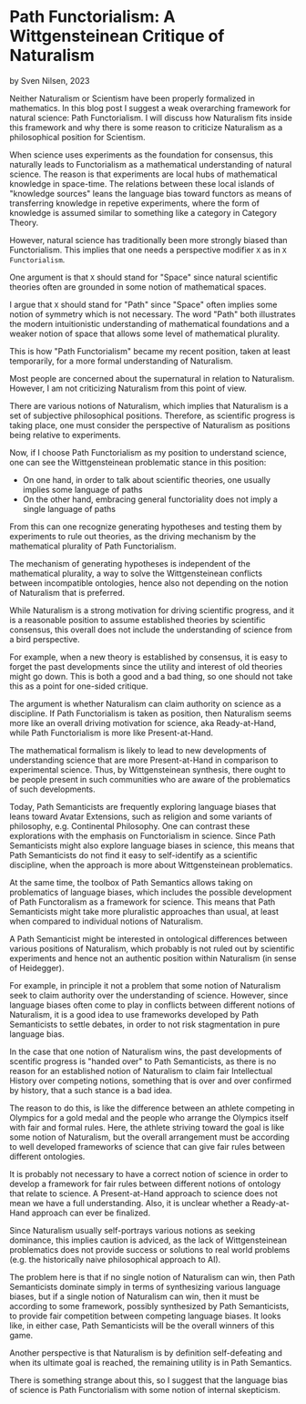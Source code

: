 # Path Functorialism: A Wittgensteinean Critique of Naturalism
by Sven Nilsen, 2023

Neither Naturalism or Scientism have been properly formalized in mathematics.
In this blog post I suggest a weak overarching framework for natural science: Path Functorialism.
I will discuss how Naturalism fits inside this framework and why there is some reason to criticize Naturalism
as a philosophical position for Scientism.

When science uses experiments as the foundation for consensus,
this naturally leads to Functorialism as a mathematical understanding of natural science.
The reason is that experiments are local hubs of mathematical knowledge in space-time.
The relations between these local islands of "knowledge sources"
leans the language bias toward functors as means of transferring knowledge in repetive experiments,
where the form of knowledge is assumed similar to something like a category in Category Theory.

However, natural science has traditionally been more strongly biased than Functorialism.
This implies that one needs a perspective modifier `X` as in `X Functorialism`.

One argument is that `X` should stand for "Space" since natural scientific theories
often are grounded in some notion of mathematical spaces.

I argue that `X` should stand for "Path" since "Space" often implies some notion of symmetry
which is not necessary. The word "Path" both illustrates the modern intuitionistic understanding
of mathematical foundations and a weaker notion of space that allows some level of mathematical plurality.

This is how "Path Functorialism" became my recent position, taken at least temporarily,
for a more formal understanding of Naturalism.

Most people are concerned about the supernatural in relation to Naturalism.
However, I am not criticizing Naturalism from this point of view.

There are various notions of Naturalism, which implies that Naturalism is a set of subjective philosophical positions.
Therefore, as scientific progress is taking place,
one must consider the perspective of Naturalism as positions being relative to experiments.

Now, if I choose Path Functorialism as my position to understand science,
one can see the Wittgensteinean problematic stance in this position:

- On one hand, in order to talk about scientific theories, one usually implies some language of paths
- On the other hand, embracing general functoriality does not imply a single language of paths

From this can one recognize generating hypotheses and testing them by experiments to rule out theories,
as the driving mechanism by the mathematical plurality of Path Functorialism.

The mechanism of generating hypotheses is independent of the mathematical plurality,
a way to solve the Wittgensteinean conflicts between incompatible ontologies,
hence also not depending on the notion of Naturalism that is preferred.

While Naturalism is a strong motivation for driving scientific progress,
and it is a reasonable position to assume established theories by scientific consensus,
this overall does not include the understanding of science from a bird perspective.

For example, when a new theory is established by consensus,
it is easy to forget the past developments since the utility and interest of old theories might go down.
This is both a good and a bad thing, so one should not take this as a point for one-sided critique.

The argument is whether Naturalism can claim authority on science as a discipline.
If Path Functorialism is taken as position, then Naturalism seems more like an overall driving motivation for science,
aka Ready-at-Hand, while Path Functorialism is more like Present-at-Hand.

The mathematical formalism is likely to lead to new developments of understanding science
that are more Present-at-Hand in comparison to experimental science.
Thus, by Wittgensteinean synthesis, there ought to be people present in such communities
who are aware of the problematics of such developments.

Today, Path Semanticists are frequently exploring language biases that leans toward Avatar Extensions,
such as religion and some variants of philosophy, e.g. Continental Philosophy.
One can contrast these explorations with the emphasis on Functorialism in science.
Since Path Semanticists might also explore language biases in science,
this means that Path Semanticists do not find it easy to self-identify as a scientific discipline,
when the approach is more about Wittgensteinean problematics.

At the same time, the toolbox of Path Semantics allows taking on problematics of language biases,
which includes the possible development of Path Functoralism as a framework for science.
This means that Path Semanticists might take more pluralistic approaches than usual,
at least when compared to individual notions of Naturalism.

A Path Semanticist might be interested in ontological differences between various positions of Naturalism,
which probably is not ruled out by scientific experiments and hence not an authentic position within Naturalism (in sense of Heidegger).

For example, in principle it not a problem that some notion of Naturalism seek to claim authority over the understanding of science.
However, since language biases often come to play in conflicts between different notions of Naturalism,
it is a good idea to use frameworks developed by Path Semanticists to settle debates,
in order to not risk stagmentation in pure language bias.

In the case that one notion of Naturalism wins, the past developments of scentific progress
is "handed over" to Path Semanticists, as there is no reason for an established notion of Naturalism
to claim fair Intellectual History over competing notions,
something that is over and over confirmed by history, that a such stance is a bad idea.

The reason to do this, is like the difference between an athlete competing in Olympics for a gold medal
and the people who arrange the Olympics itself with fair and formal rules.
Here, the athlete striving toward the goal is like some notion of Naturalism,
but the overall arrangement must be according to well developed frameworks of science that can give
fair rules between different ontologies.

It is probably not necessary to have a correct notion of science in order to develop a framework
for fair rules between different notions of ontology that relate to science.
A Present-at-Hand approach to science does not mean we have a full understanding.
Also, it is unclear whether a Ready-at-Hand approach can ever be finalized.

Since Naturalism usually self-portrays various notions as seeking dominance,
this implies caution is adviced, as the lack of Wittgensteinean problematics does not provide
success or solutions to real world problems (e.g. the historically naive philosophical approach to AI).

The problem here is that if no single notion of Naturalism can win,
then Path Semanticists dominate simply in terms of synthesizing various language biases,
but if a single notion of Naturalism can win,
then it must be according to some framework, possibly synthesized by Path Semanticists,
to provide fair competition between competing language biases.
It looks like, in either case, Path Semanticists will be the overall winners of this game.

Another perspective is that Naturalism is by definition self-defeating and
when its ultimate goal is reached, the remaining utility is in Path Semantics.

There is something strange about this, so I suggest that the language bias of science
is Path Functorialism with some notion of internal skepticism.
